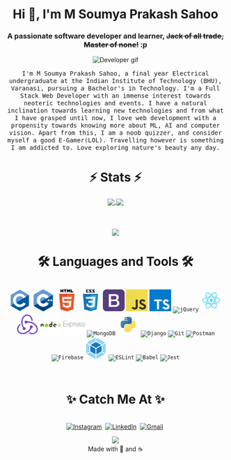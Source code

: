 <h1 align="center">Hi 👋, I'm M Soumya Prakash Sahoo</h1>
<h3 align="center">A passionate software developer and learner, <s>Jack of all trade, Master of none!</s> :p</h3>
<p align='center'>
  <img  src=https://www.wingstechsolutions.com/wp-content/uploads/2022/03/full-stack-development.gif alt="Developer gif">   
</p>

<p align="center">
  <samp>
I'm M Soumya Prakash Sahoo, a final year Electrical undergraduate at the Indian Institute of Technology (BHU), Varanasi, pursuing a Bachelor's in Technology. I'm a Full Stack Web Developer with an immense interest towards neoteric technologies and events. I have a natural inclination towards learning new technologies and from what I have grasped until now, I love web development with a propensity towards knowing more about ML, AI and computer vision. Apart from this, I am a noob quizzer, and consider myself a good E-Gamer(LOL). Travelling however is something I am addicted to. Love exploring nature's beauty any day.
  </samp>
</p>

<h1 align="center">⚡ Stats ⚡</h1>


<div align=center>
    <a href="https://github.com/gritty-git/github-readme-stats">
      <img width=450 align="center" src="https://streak-stats.demolab.com?user=gritty-git&theme=tokyonight&hide_border=true&border_radius=7" />
    </a>
  <a href="https://github.com/gritty-git/github-readme-stats">
      <img width=450 align="center" src="https://github-readme-stats.vercel.app/api?username=gritty-git&show_icons=true&theme=tokyonight&hide_border=true" />
    </a>
  </div>
  <br><br><br>
<div align=center>
    <a href="https://github.com/gritty-git/github-readme-stats">
      <img width=390 align="center" src="https://github-readme-stats.vercel.app/api/top-langs/?username=gritty-git&title_color=61dafb&hide=c%2B%2B&text_color=ffffff&icon_color=61dafb&bg_color=20232a&langs_count=8&layout=compact&border_color=61dafb&hide_border=true" />
    </a>
  </div>

<h1 align="center">🛠️ Languages and Tools 🛠️</h1>
<p align="center">
<br>
 <code><img height="50" src="https://github.com/devicons/devicon/blob/master/icons/c/c-original.svg" alt="C"></code>
<code><img height="50" src="https://raw.githubusercontent.com/devicons/devicon/master/icons/cplusplus/cplusplus-original.svg" alt="C++"></code>
<code><img height="50" src="https://raw.githubusercontent.com/github/explore/80688e429a7d4ef2fca1e82350fe8e3517d3494d/topics/html/html.png" alt="HTML"></code>
<code><img height="50" src="https://raw.githubusercontent.com/github/explore/80688e429a7d4ef2fca1e82350fe8e3517d3494d/topics/css/css.png" alt="CSS"></code>
<code><img height="50" src="https://raw.githubusercontent.com/github/explore/80688e429a7d4ef2fca1e82350fe8e3517d3494d/topics/bootstrap/bootstrap.png" alt="Bootstrap"></code>
<code><img height="50" src="https://raw.githubusercontent.com/github/explore/80688e429a7d4ef2fca1e82350fe8e3517d3494d/topics/javascript/javascript.png" alt="Javascript"></code>
<code><img height="50" src="https://raw.githubusercontent.com/github/explore/80688e429a7d4ef2fca1e82350fe8e3517d3494d/topics/typescript/typescript.png" alt="Typescript"></code>
<code><img height="50" src="https://www.vectorlogo.zone/logos/jquery/jquery-ar21.svg" alt="jQuery"></code> 
<code><img height="50" src="https://raw.githubusercontent.com/github/explore/80688e429a7d4ef2fca1e82350fe8e3517d3494d/topics/react/react.png" alt="ReactJS"></code>
<code><img height="50" src="https://raw.githubusercontent.com/github/explore/80688e429a7d4ef2fca1e82350fe8e3517d3494d/topics/redux/redux.png" alt="Redux"></code>
<code><img height="50" src="https://github.com/devicons/devicon/blob/master/icons/nodejs/nodejs-original-wordmark.svg" alt="NodeJS"></code>
<code><img height="50" src="https://raw.githubusercontent.com/github/explore/80688e429a7d4ef2fca1e82350fe8e3517d3494d/topics/express/express.png" alt="Express"></code>
<code><img height="50" src="https://www.vectorlogo.zone/logos/mongodb/mongodb-ar21.svg" alt="MongoDB"></code>
<code><img height="50" src="https://raw.githubusercontent.com/github/explore/80688e429a7d4ef2fca1e82350fe8e3517d3494d/topics/python/python.png" alt="Python"></code>
<code><img height="50" src="https://www.vectorlogo.zone/logos/djangoproject/djangoproject-ar21.svg" alt="Django"></code>
<code><img height="50" src="https://www.vectorlogo.zone/logos/git-scm/git-scm-icon.svg" alt="Git"></code>
<code><img  height="50" src="https://www.vectorlogo.zone/logos/getpostman/getpostman-icon.svg" alt="Postman"></code>
<code><img height="50" src="https://www.vectorlogo.zone/logos/firebase/firebase-icon.svg" alt="Firebase"></code>
<code><img height="50" src="https://github.com/devicons/devicon/blob/master/icons/webpack/webpack-original.svg" alt="Webpack"></code>
<code><img height="50" src="https://www.vectorlogo.zone/logos/eslint/eslint-ar21.svg" alt="ESLint"></code>
<code><img height="50" src="https://www.vectorlogo.zone/logos/babeljs/babeljs-icon.svg" alt="Babel"></code>
<code><img height="50" src="https://www.vectorlogo.zone/logos/jestjsio/jestjsio-icon.svg" alt="Jest"></code>

</p><br>
<h1 align="center">✨ Catch Me At ✨</h1>
<p align="center">
<br>
<a href="https://www.instagram.com/msoumya_1300/"><img src="https://img.shields.io/badge/instagram-%23E4405F.svg?&style=for-the-badge&logo=instagram&logoColor=white" alt="Instagram" /></a>&nbsp;
<a href="https://www.linkedin.com/in/m-soumya-739bb31a0/"><img src="https://img.shields.io/badge/linkedin-%230077B5.svg?&style=for-the-badge&logo=linkedin&logoColor=white" alt="LinkedIn" /></a>&nbsp;
<a href="mailto:msoumya.iitbhu@gmail.com?subject=Wassup"><img src="https://img.shields.io/badge/gmail-%23D14836.svg?&style=for-the-badge&logo=gmail&logoColor=white" alt="Gmail"/></a>&nbsp;
</p>

<p align="center">
  <img src="https://komarev.com/ghpvc/?username=gritty-git"><br>
Made with 💖 and ☕</p>

